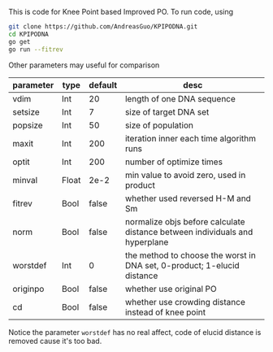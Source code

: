 This is code for Knee Point based Improved PO. 
To run code, using
```bash
git clone https://github.com/AndreasGuo/KPIPODNA.git
cd KPIPODNA
go get
go run --fitrev
```

Other parameters may useful for comparison

| parameter | type | default | desc |
|--|--|--|--|
| vdim | Int | 20 | length of one DNA sequence |
| setsize | Int | 7 | size of target DNA set |
| popsize | Int | 50 | size of population |
| maxit | Int | 200 | iteration inner each time algorithm runs|
| optit | Int | 200 | number of optimize times |
| minval | Float | 2e-2 | min value to avoid zero, used in product|
| fitrev | Bool | false | whether used reversed H-M and Sm |
| norm | Bool|false | normalize objs before calculate distance between individuals and hyperplane|
| worstdef | Int | 0 | the method to choose the worst in DNA set, 0-product; 1-elucid distance|
| originpo | Bool | false | whether use original PO |
| cd | Bool | false | whether use crowding distance instead of knee point|

Notice the parameter `worstdef` has no real affect, 
code of elucid distance is removed cause it's too bad.
